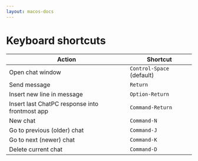 ```yaml
---
layout: macos-docs
---
```


# Keyboard shortcuts

| Action | Shortcut |
| - | - |
| Open chat window | `Control-Space` (default) |
| Send message | `Return` |
| Insert new line in message | `Option-Return` |
| Insert last ChatPC response into frontmost app | `Command-Return` |
| New chat | `Command-N` |
| Go to previous (older) chat | `Command-J` |
| Go to next (newer) chat | `Command-K` |
| Delete current chat | `Command-D` |